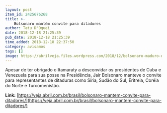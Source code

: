 ```yaml
---
layout: post
item_id: 2425676268
title: >-
    Bolsonaro mantém convite para ditadores
author: Tatu D'Oquei
date: 2018-12-18 21:25:39
pub_date: 2018-12-18 21:25:39
time_added: 2018-12-18 22:37:50
category: avisamos
tags: []
image: https://abrilveja.files.wordpress.com/2018/12/bolsonaro-maduro-diaz-canel.jpg?quality=70&strip=info&w=680&h=453&crop=1
---
```


Apesar de ter obrigado o Itamaraty a desconvidar os presidentes de Cuba e Venezuela para sua posse na Presidência, Jair Bolsonaro manteve o convite para representantes de ditaduras como Síria, Sudão do Sul, Eritreia, Coréia do Norte e Turcomenistão.

**Link:** [https://veja.abril.com.br/brasil/bolsonaro-mantem-convite-para-ditadores/](https://veja.abril.com.br/brasil/bolsonaro-mantem-convite-para-ditadores/)

